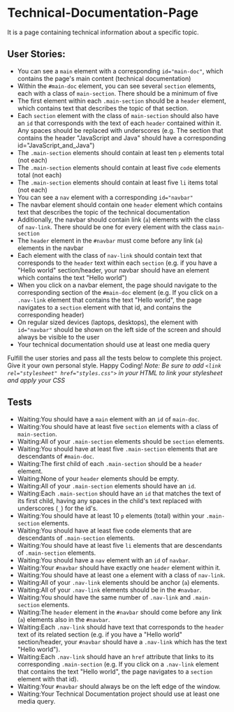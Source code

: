 # Technical-Documentation-Page
It is a page containing technical information about a specific topic.
## User Stories:
- You can see a `main` element with a corresponding `id="main-doc"`, which contains the page's main content (technical documentation)
- Within the `#main-doc` element, you can see several `section` elements, each with a class of `main-section`. There should be a minimum of five
- The first element within each `.main-section` should be a `header` element, which contains text that describes the topic of that section.
- Each `section` element with the class of `main-section` should also have an `id` that corresponds with the text of each `header` contained within it. Any spaces should be replaced with underscores (e.g. The section that contains the header "JavaScript and Java" should have a corresponding id="JavaScript_and_Java")
- The `.main-section` elements should contain at least ten `p` elements total (not each)
- The `.main-section` elements should contain at least five `code` elements total (not each)
- The `.main-section` elements should contain at least five `li` items total (not each)
- You can see a `nav` element with a corresponding `id="navbar"`
- The navbar element should contain one `header` element which contains text that describes the topic of the technical documentation
- Additionally, the navbar should contain link (`a`) elements with the class of `nav-link`. There should be one for every element with the class `main-section`
- The `header` element in the `#navbar` must come before any link (`a`) elements in the navbar
- Each element with the class of `nav-link` should contain text that corresponds to the `header` text within each `section` (e.g. if you have a "Hello world" section/header, your navbar should have an element which contains the text "Hello world")
- When you click on a navbar element, the page should navigate to the corresponding section of the `#main-doc` element (e.g. If you click on a `.nav-link` element that contains the text "Hello world", the page navigates to a `section` element with that id, and contains the corresponding header)
- On regular sized devices (laptops, desktops), the element with `id="navbar"` should be shown on the left side of the screen and should always be visible to the user
- Your technical documentation should use at least one media query

Fulfill the user stories and pass all the tests below to complete this project. Give it your own personal style. Happy Coding!
*Note: Be sure to add `<link rel="stylesheet" href="styles.css">` in your HTML to link your stylesheet and apply your CSS*

## Tests
- Waiting:You should have a `main` element with an `id` of `main-doc`.
- Waiting:You should have at least five `section` elements with a class of `main-section`.
- Waiting:All of your `.main-section` elements should be `section` elements.
- Waiting:You should have at least five `.main-section` elements that are descendants of `#main-doc`.
- Waiting:The first child of each `.main-section` should be a `header` element.
- Waiting:None of your `header` elements should be empty.
- Waiting:All of your `.main-section` elements should have an `id`.
- Waiting:Each `.main-section` should have an `id` that matches the text of its first child, having any spaces in the child's text replaced with underscores (`_`) for the id's.
- Waiting:You should have at least 10 `p` elements (total) within your `.main-section` elements.
- Waiting:You should have at least five code elements that are descendants of `.main-section` elements.
- Waiting:You should have at least five `li` elements that are descendants of `.main-section` elements.
- Waiting:You should have a `nav` element with an `id` of `navbar`.
- Waiting:Your `#navbar` should have exactly one `header` element within it.
- Waiting:You should have at least one `a` element with a class of `nav-link`.
- Waiting:All of your `.nav-link` elements should be anchor (`a`) elements.
- Waiting:All of your `.nav-link` elements should be in the `#navbar`.
- Waiting:You should have the same number of `.nav-link` and `.main-section` elements.
- Waiting:The `header` element in the `#navbar` should come before any link (`a`) elements also in the `#navbar`.
- Waiting:Each `.nav-link` should have text that corresponds to the `header` text of its related section (e.g. if you have a "Hello world" section/header, your `#navbar` should have a `.nav-link` which has the text "Hello world").
- Waiting:Each `.nav-link` should have an `href` attribute that links to its corresponding `.main-section` (e.g. If you click on a `.nav-link` element that contains the text "Hello world", the page navigates to a `section` element with that id).
- Waiting:Your `#navbar` should always be on the left edge of the window.
- Waiting:Your Technical Documentation project should use at least one media query.
